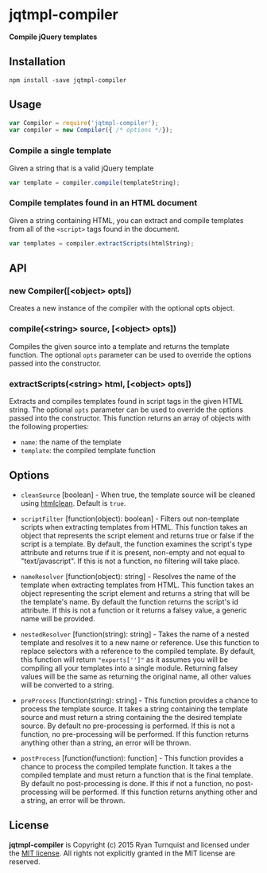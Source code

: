 # jqtmpl-compiler

**Compile jQuery templates**


## Installation

<code>npm install -save jqtmpl-compiler</code>


## Usage

```js
var Compiler = require('jqtmpl-compiler');
var compiler = new Compiler({ /* options */});
```

### Compile a single template
Given a string that is a valid jQuery template

```js
var template = compiler.compile(templateString);
```

### Compile templates found in an HTML document
Given a string containing HTML, you can extract and compile templates from all of the <code>&lt;script&gt;</code> tags found in the document.

```js
var templates = compiler.extractScripts(htmlString);
```


## API

### new Compiler([&lt;object&gt; opts])

Creates a new instance of the compiler with the optional opts object.  

### compile(&lt;string&gt; source, [&lt;object&gt; opts])

Compiles the given source into a template and returns the template function.  The optional <code>opts</code> parameter can be used to override the options passed into the constructor.

### extractScripts(&lt;string&gt; html, [&lt;object&gt; opts])

Extracts and compiles templates found in script tags in the given HTML string.  The optional <code>opts</code> parameter can be used to override the options passed into the constructor.  This function returns an array of objects with the following properties:

* <code>name</code>: the name of the template
* <code>template</code>: the compiled template function


## Options

* <code>cleanSource</code> [boolean] - When true, the template source will be cleaned using [htmlclean](https://github.com/anseki/htmlclean). Default is <code>true</code>.

* <code>scriptFilter</code> [function(object): boolean] - Filters out non-template scripts when extracting templates from HTML.  This function takes an object that represents the script element and returns true or false if the script is a template.  By default, the function examines the script's type attribute and returns true if it is present, non-empty and not equal to "text/javascript".  If this is not a function, no filtering will take place.

* <code>nameResolver</code> [function(object): string] - Resolves the name of the template when extracting templates from HTML.  This function takes an object representing the script element and returns a string that will be the template's name.  By default the function returns the script's id attribute.  If this is not a function or it returns a falsey value, a generic name will be provided.

* <code>nestedResolver</code> [function(string): string] - Takes the name of a nested template and resolves it to a new name or reference.  Use this function to replace selectors with a reference to the compiled template.  By default, this function will return <code>"exports['<name>']"</code> as it assumes you will be compiling all your templates into a single module.  Returning falsey values will be the same as returning the original name, all other values will be converted to a string.

* <code>preProcess</code> [function(string): string] - This function provides a chance to process the template source.  It takes a string containing the template source and must return a string containing the the desired template source. By default no pre-processing is performed.  If this is not a function, no pre-processing will be performed.  If this function returns anything other than a string, an error will be thrown.

* <code>postProcess</code> [function(function): function] - This function provides a chance to process the compiled template function.  It takes a the compiled template and must return a function that is the final template.  By default no post-processing is done.  If this if not a function, no post-processing will be performed.  If this function returns anything other and a string, an error will be thrown.


## License

**jqtmpl-compiler** is Copyright (c) 2015 Ryan Turnquist and licensed under the [MIT license](http://opensource.org/licenses/MIT). All rights not explicitly granted in the MIT license are reserved.
